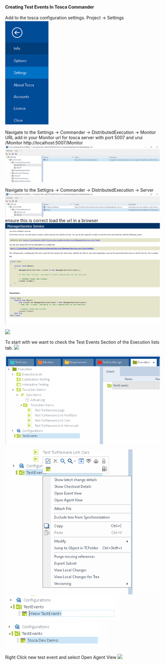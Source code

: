 #### Creating Test Events In Tosca Commander

Add to the tosca configuration settings. Project -> Settings
![](./img/Pasted%20image%2020230216120032.png)

Navigate to the Settings -> Commander -> DistributedExecution -> Monitor URL add in your Monitor url for tosca server with port 5007 and urui /Monitor
http://localhost:5007/Monitor
![](./img/Pasted%20image%2020230216120341.png)

Navigate to the Settigns -> Commander -> DistributedExecution -> Server
![](./img/Pasted%20image%2020230216120707.png)
ensure this is correct load the url in a browser 
![](./img/Pasted%20image%2020230216120748.png)

![](Pasted%20image%2020230216115937.png)


To start with we want to check the Test Events Section of the Execution lists tab.
![](Pasted%20image%2020230216115937.png)

![](./img/testevent-checkout.png)

![](./img/Pasted%20image%2020230216115743.png)
![](./img/Pasted%20image%2020230216115801.png)
![](./img/Pasted%20image%2020230216115904.png)

Right Click new test event and select Open Agent View
![](Pasted%20image%2020230216115854.png)